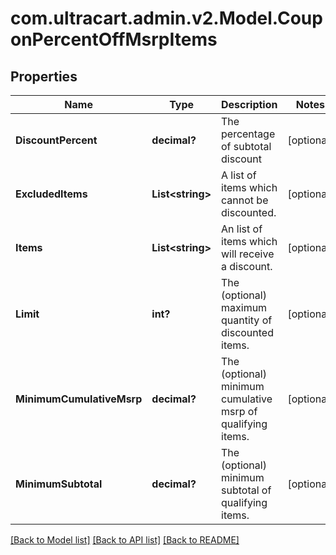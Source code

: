 # com.ultracart.admin.v2.Model.CouponPercentOffMsrpItems
## Properties

Name | Type | Description | Notes
------------ | ------------- | ------------- | -------------
**DiscountPercent** | **decimal?** | The percentage of subtotal discount | [optional] 
**ExcludedItems** | **List&lt;string&gt;** | A list of items which cannot be discounted. | [optional] 
**Items** | **List&lt;string&gt;** | An list of items which will receive a discount. | [optional] 
**Limit** | **int?** | The (optional) maximum quantity of discounted items. | [optional] 
**MinimumCumulativeMsrp** | **decimal?** | The (optional) minimum cumulative msrp of qualifying items. | [optional] 
**MinimumSubtotal** | **decimal?** | The (optional) minimum subtotal of qualifying items. | [optional] 


[[Back to Model list]](../README.md#documentation-for-models) [[Back to API list]](../README.md#documentation-for-api-endpoints) [[Back to README]](../README.md)

